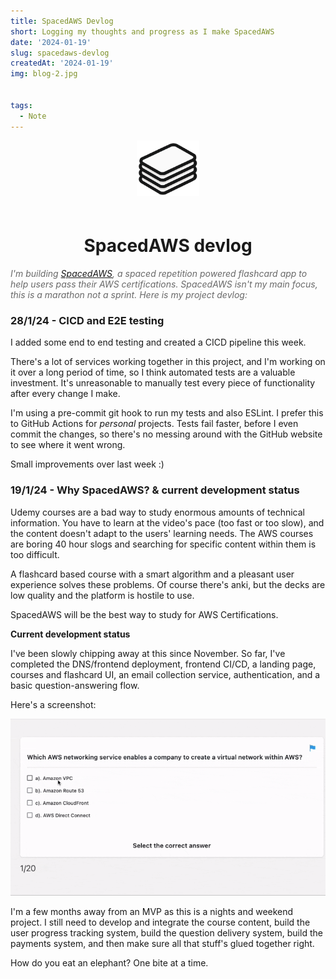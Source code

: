 ```yaml
---
title: SpacedAWS Devlog
short: Logging my thoughts and progress as I make SpacedAWS 
date: '2024-01-19'
slug: spacedaws-devlog
createdAt: '2024-01-19'
img: blog-2.jpg


tags:
  - Note
---
```




<div align="center">
    <img src="/images/spacedaws/spacedaws.png" style="padding-bottom: 20px;" width="100" alt="SpacedAWS logo">
    <!-- # SpacedAWS devlog -->
    <h1>SpacedAWS devlog</h1>
</div>



<p style="color:DimGray;"><i>
I'm building <a href="https://spacedaws.com" target="_blank" rel="noopener noreferrer">SpacedAWS</a>, a spaced repetition powered flashcard app to help users pass their AWS certifications. SpacedAWS isn't my main focus, this is a marathon not a sprint. Here is my project devlog:</i>


</p>


### 28/1/24 - CICD and E2E testing
I added some end to end testing and created a CICD pipeline this week. 

There's a lot of services working together in this project, and I'm working on it over a long period of time, so I think automated tests are a valuable investment. It's unreasonable to manually test every piece of functionality after every change I make. 

I'm using a pre-commit git hook to run my tests and also ESLint. I prefer this to GitHub Actions for *personal* projects. Tests fail faster, before I even commit the changes, so there's no messing around with the GitHub website to see where it went wrong. 

Small improvements over last week :)


### 19/1/24 - Why SpacedAWS? & current development status

Udemy courses are a bad way to study enormous amounts of technical information. You have to learn at the video's pace (too fast or too slow), and the content doesn't adapt to the users' learning needs. The AWS courses are boring 40 hour slogs and searching for specific content within them is too difficult. 

A flashcard based course with a smart algorithm and a pleasant user experience solves these problems. Of course there's anki, but the decks are low quality and the platform is hostile to use. 

SpacedAWS will be the best way to study for AWS Certifications. 


**Current development status**

I've been slowly chipping away at this since November. So far, I've completed the DNS/frontend deployment, frontend CI/CD, a landing page, courses and flashcard UI, an email collection service, authentication, and a basic question-answering flow. 

Here's a screenshot:

<img src="/images/spacedaws/spacedAWS-demo-1.gif" alt="spacedaws current progress">

I'm a few months away from an MVP as this is a nights and weekend project. I still need to develop and integrate the course content, build the user progress tracking system, build the question delivery system, build the payments system, and then make sure all that stuff's glued together right.

How do you eat an elephant? One bite at a time. 


